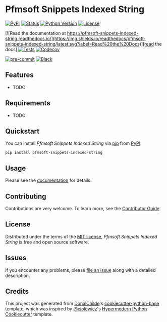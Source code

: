 # Pfmsoft Snippets Indexed String

<!-- badges-begin -->
[![PyPI](https://img.shields.io/pypi/v/pfmsoft-snippets-indexed-string.svg)][pypi status]
[![Status](https://img.shields.io/pypi/status/pfmsoft-snippets-indexed-string.svg)][pypi status]
[![Python Version](https://img.shields.io/pypi/pyversions/pfmsoft-snippets-indexed-string)][pypi status]
[![License](https://img.shields.io/pypi/l/pfmsoft-snippets-indexed-string)][license]

[![Read the documentation at https://pfmsoft-snippets-indexed-string.readthedocs.io/](https://img.shields.io/readthedocs/pfmsoft-snippets-indexed-string/latest.svg?label=Read%20the%20Docs)][read the docs]
[![Tests](https://github.com/DonalChilde/pfmsoft-snippets-indexed-string/workflows/Tests/badge.svg)][tests]
[![Codecov](https://codecov.io/gh/DonalChilde/pfmsoft-snippets-indexed-string/branch/main/graph/badge.svg)][codecov]

[![pre-commit](https://img.shields.io/badge/pre--commit-enabled-brightgreen?logo=pre-commit&logoColor=white)][pre-commit]
[![Black](https://img.shields.io/badge/code%20style-black-000000.svg)][black]

[pypi status]: https://pypi.org/project/pfmsoft-snippets-indexed-string/
[read the docs]: https://pfmsoft-snippets-indexed-string.readthedocs.io/
[tests]: https://github.com/DonalChilde/pfmsoft-snippets-indexed-string/actions?workflow=Tests
[codecov]: https://app.codecov.io/gh/DonalChilde/pfmsoft-snippets-indexed-string
[pre-commit]: https://github.com/pre-commit/pre-commit
[black]: https://github.com/psf/black

<!-- badges-end -->

## Features

- TODO

## Requirements

- TODO

## Quickstart

You can install _Pfmsoft Snippets Indexed String_ via [pip] from [PyPI]:

```console
pip install pfmsoft-snippets-indexed-string
```

## Usage

Please see the [documentation] for details.

## Contributing

Contributions are very welcome.
To learn more, see the [Contributor Guide].

## License

Distributed under the terms of the [MIT license][license],
_Pfmsoft Snippets Indexed String_ is free and open source software.

## Issues

If you encounter any problems,
please [file an issue] along with a detailed description.

## Credits

This project was generated from [DonalChilde]'s [cookiecutter-python-base] template, which was inspired by [@cjolowicz]'s [Hypermodern Python Cookiecutter] template.

[@cjolowicz]: https://github.com/cjolowicz
[DonalChilde]: https://github.com/DonalChilde
[pypi]: https://pypi.org/
[hypermodern python cookiecutter]: https://github.com/cjolowicz/cookiecutter-hypermodern-python
[cookiecutter-python-base]: https://github.com/DonalChilde/cookiecutter-python-base
[file an issue]: https://github.com/DonalChilde/pfmsoft-snippets-indexed-string/issues
[pip]: https://pip.pypa.io/

<!-- github-only -->

[license]: https://github.com/DonalChilde/pfmsoft-snippets-indexed-string/blob/main/LICENSE
[contributor guide]: https://github.com/DonalChilde/pfmsoft-snippets-indexed-string/blob/main/CONTRIBUTING
[documentation]: https://pfmsoft-snippets-indexed-string.readthedocs.io/en/latest/
